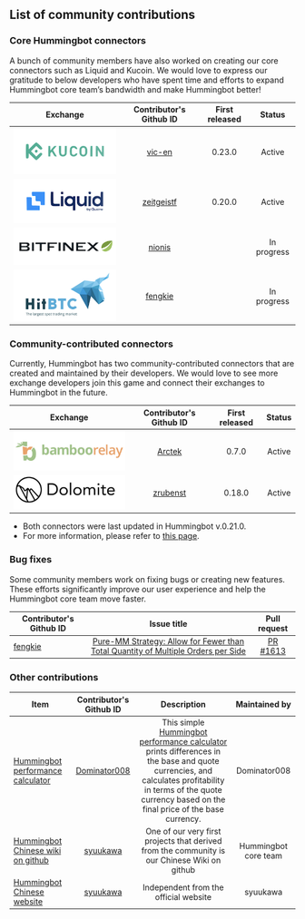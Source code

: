 
## List of community contributions

### Core Hummingbot connectors

A bunch of community members have also worked on creating our core connectors such as Liquid and Kucoin. We would love to express our gratitude to below developers who have spent time and efforts to expand Hummingbot core team’s bandwidth and make Hummingbot better!

| Exchange | Contributor's Github ID | First released | Status | 
| --- |:---:|:---:|:---:|
| ![KuCoin](kc.png) | [vic-en](https://github.com/vic-en)| 0.23.0 | Active | 
| ![Liquid](lq.png) | [zeitgeistf](https://github.com/zeitgeistf)| 0.20.0 | Active |
| ![Bitfinex](bf.png) | [nionis](https://github.com/nionis)  |  | In progress |  
| ![HitBTC](hb.png) | [fengkie](https://github.com/fengkiej) |  | In progress |  

### Community-contributed connectors

Currently, Hummingbot has two community-contributed connectors that are created and maintained by their developers. We would love to see more exchange developers join this game and connect their exchanges to Hummingbot in the future.   

| Exchange | Contributor's Github ID | First released | Status |  
| --- |:---:|:---:|:---:|
| ![Bamboo Relay](bb.png) | [Arctek](https://github.com/Arctek) | 0.7.0 | Active | 
| ![Dolomite](dl.png) | [zrubenst](https://github.com/zrubenst) | 0.18.0 | Active | 

- Both connectors were last updated in Hummingbot v.0.21.0.
- For more information, please refer to [this page](https://docs.hummingbot.io/connectors/#community-contributed-exchange-connectors). 

### Bug fixes

Some community members work on fixing bugs or creating new features. These efforts significantly improve our user experience and help the Hummingbot core team move faster. 

| Contributor's Github ID | Issue title | Pull request | 
| --- |:---:|:---:|
| [fengkie](https://github.com/fengkiej) | [Pure-MM Strategy: Allow for Fewer than Total Quantity of Multiple Orders per Side](https://github.com/CoinAlpha/hummingbot/issues/517) | [PR #1613](https://github.com/CoinAlpha/hummingbot/pull/1613) | 

### Other contributions

| Item | Contributor's Github ID | Description | Maintained by |
| --- |:---:|:---:|:---:|
| [Hummingbot performance calculator](https://github.com/Dominator008/hummingbot-trades-calculator) | [Dominator008](https://github.com/Dominator008) | This simple [Hummingbot performance calculator](https://github.com/Dominator008/hummingbot-trades-calculator) prints differences in the base and quote currencies, and calculates profitability in terms of the quote currency based on the final price of the base currency. | Dominator008 |
| [Hummingbot Chinese wiki on github](https://github.com//CoinAlpha/hummingbot_chinese) | [syuukawa](https://github.com/syuukawa) | One of our very first projects that derived from the community is our Chinese Wiki on github | Hummingbot core team |
| [Hummingbot Chinese website](http://hummingbot.cn/) | [syuukawa](https://github.com/syuukawa) | Independent from the official website | syuukawa |